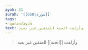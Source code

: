 ```yaml
---
ayah: 31
surah: '[[050|سورة]]'
tags:
- quran/ayah
text: وأزلفت الجنة للمتقين غير بعيد
---
```

> وأزلفت [[الجنة]] للمتقين غير بعيد
